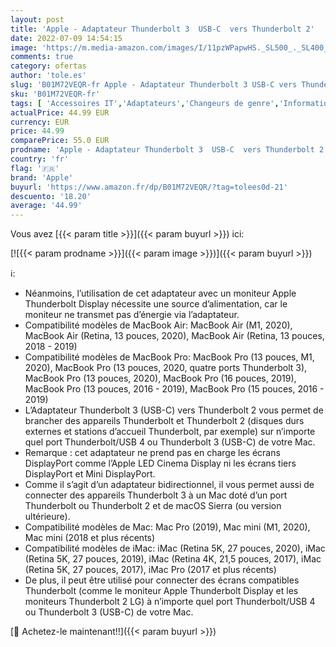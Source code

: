 ```yaml
---
layout: post
title: 'Apple - Adaptateur Thunderbolt 3  USB-C  vers Thunderbolt 2'
date: 2022-07-09 14:54:15
image: 'https://m.media-amazon.com/images/I/11pzWPapwHS._SL500_._SL400_.jpg'
comments: true
category: ofertas
author: 'tole.es'
slug: 'B01M72VEQR-fr Apple - Adaptateur Thunderbolt 3 USB-C vers Thunderbolt 2'
sku: 'B01M72VEQR-fr'
tags: [ 'Accessoires IT','Adaptateurs','Changeurs de genre','Informatique','apple','🇫🇷', ]
actualPrice: 44.99 EUR
currency: EUR
price: 44.99
comparePrice: 55.0 EUR
prodname: 'Apple - Adaptateur Thunderbolt 3  USB-C  vers Thunderbolt 2'
country: 'fr'
flag: '🇫🇷'
brand: 'Apple'
buyurl: 'https://www.amazon.fr/dp/B01M72VEQR/?tag=tolees0d-21'
descuento: '18.20'
average: '44.99'
---
```


Vous avez [{{< param title >}}]({{< param buyurl >}}) ici:

[![{{< param prodname >}}]({{< param image >}})]({{< param buyurl >}})

ℹ️:

- Néanmoins, l’utilisation de cet adaptateur avec un moniteur Apple Thunderbolt Display nécessite une source d’alimentation, car le moniteur ne transmet pas d’énergie via l’adaptateur.
- Compatibilité modèles de MacBook Air: MacBook Air (M1, 2020), MacBook Air (Retina, 13 pouces, 2020), MacBook Air (Retina, 13 pouces, 2018 - 2019)
- Compatibilité modèles de MacBook Pro: MacBook Pro (13 pouces, M1, 2020), MacBook Pro (13 pouces, 2020, quatre ports Thunderbolt 3), MacBook Pro (13 pouces, 2020), MacBook Pro (16 pouces, 2019), MacBook Pro (13 pouces, 2016 - 2019), MacBook Pro (15 pouces, 2016 - 2019)
- L’Adaptateur Thunderbolt 3 (USB-C) vers Thunderbolt 2 vous permet de brancher des appareils Thunderbolt et Thunderbolt 2 (disques durs externes et stations d’accueil Thunderbolt, par exemple) sur n’importe quel port Thunderbolt/USB 4 ou Thunderbolt 3 (USB-C) de votre Mac.
- Remarque : cet adaptateur ne prend pas en charge les écrans DisplayPort comme l’Apple LED Cinema Display ni les écrans tiers DisplayPort et Mini DisplayPort.
- Comme il s’agit d’un adaptateur bidirectionnel, il vous permet aussi de connecter des appareils Thunderbolt 3 à un Mac doté d’un port Thunderbolt ou Thunderbolt 2 et de macOS Sierra (ou version ultérieure).
- Compatibilité modèles de Mac: Mac Pro (2019), Mac mini (M1, 2020), Mac mini (2018 et plus récents)
- Compatibilité modèles de iMac: iMac (Retina 5K, 27 pouces, 2020), iMac (Retina 5K, 27 pouces, 2019), iMac (Retina 4K, 21,5 pouces, 2017), iMac (Retina 5K, 27 pouces, 2017), iMac Pro (2017 et plus récents)
- De plus, il peut être utilisé pour connecter des écrans compatibles Thunderbolt (comme le moniteur Apple Thunderbolt Display et les moniteurs Thunderbolt 2 LG) à n’importe quel port Thunderbolt/USB 4 ou Thunderbolt 3 (USB-C) de votre Mac.

[🛒 Achetez-le maintenant!!]({{< param buyurl >}})
